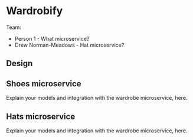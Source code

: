 # Wardrobify

Team:

* Person 1 - What microservice?
* Drew Norman-Meadows - Hat microservice?

## Design

## Shoes microservice

Explain your models and integration with the wardrobe
microservice, here.

## Hats microservice

Explain your models and integration with the wardrobe
microservice, here.
